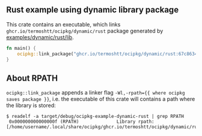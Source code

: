 Rust example using dynamic library package
-------------------------------------------

This crate contains an executable,
which links `ghcr.io/termoshtt/ocipkg/dynamic/rust` package
generated by [examples/dynamic/rust/lib](../lib).

```rust
fn main() {
    ocipkg::link_package("ghcr.io/termoshtt/ocipkg/dynamic/rust:67c8634").unwrap()
}
```

About RPATH
------------
`ocipkg::link_package` appends a linker flag `-Wl,-rpath={{ where ocipkg saves package }}`,
i.e. the executable of this crate will contains a path where the library is stored:

```
$ readelf -a target/debug/ocipkg-example-dynamic-rust | grep RPATH
 0x000000000000000f (RPATH)              Library rpath: [/home/username/.local/share/ocipkg/ghcr.io/termoshtt/ocipkg/dynamic/rust/__67c8634]
```
